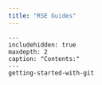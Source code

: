 ```yaml
---
title: "RSE Guides"
---
```


```{toctree}
---
includehidden: true
maxdepth: 2
caption: "Contents:"
---
getting-started-with-git
```
